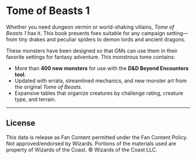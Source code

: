 # Tome of Beasts 1

Whether you need dungeon vermin or world-shaking villains, _Tome of Beasts 1_ has it. This book presents foes suitable for any campaign setting—from tiny drakes and peculiar spiders to demon lords and ancient dragons.

These monsters have been designed so that GMs can use them in their favorite settings for fantasy adventure. This monstrous tome contains:

- More than **400 new monsters** for use with the **D&D Beyond Encounters tool**.
- Updated with errata, streamlined mechanics, and new monster art from the original _Tome of Beasts_.
- Expansive tables that organize creatures by challenge rating, creature type, and terrain.

---

## License

This data is release as Fan Content permitted under the Fan Content Policy. Not approved/endorsed by Wizards. Portions of the materials used are property of Wizards of the Coast. © Wizards of the Coast LLC.
